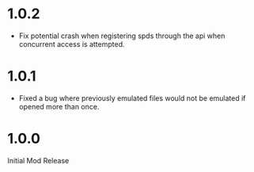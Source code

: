 # 1.0.2

- Fix potential crash when registering spds through the api when concurrent access is attempted.

# 1.0.1

- Fixed a bug where previously emulated files would not be emulated if opened more than once.

# 1.0.0

Initial Mod Release
